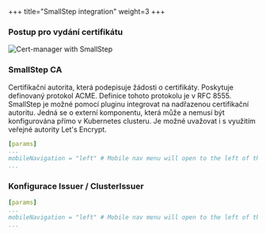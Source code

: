 +++
title="SmallStep integration"
weight=3
+++

### Postup pro vydání certifikátu

![Cert-manager with SmallStep](../../../images/acme-for-kubernetes/cert-manager-with-smallstep-ca.png "Cert-manager with SmallStep")

### SmallStep CA

Certifikační autorita, která podepisuje žádosti o certifikáty. Poskytuje definovaný protokol ACME. Definice tohoto protokolu je v RFC 8555. SmallStep je možné pomocí pluginu integrovat na nadřazenou certifikační autoritu. Jedná se o externí komponentu, která může a nemusí být konfigurována přímo v Kubernetes clusteru. Je možné uvažovat i s využitím veřejné autority Let's Encrypt.

```yaml
[params]
...
mobileNavigation = "left" # Mobile nav menu will open to the left of the screen.
...
```

### Konfigurace Issuer / ClusterIssuer

```yaml
[params]
...
mobileNavigation = "left" # Mobile nav menu will open to the left of the screen.
...
```
